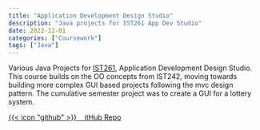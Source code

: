 ```yaml
---
title: "Application Development Design Studio"
description: "Java projects for IST261 App Dev Studio"
date: 2022-12-01
categories: ["Coursework"]
tags: ["Java"]
---
```

Various Java Projects for [IST261](https://bulletins.psu.edu/search/?scontext=courses&search=ist+261), Application Development Design Studio. This course builds on the OO concepts from IST242, moving towards building more complex GUI based projects following the mvc design pattern. The cumulative semester project was to create a GUI for a lottery system.

[{{< icon "github" >}}&nbsp;&nbsp;&nbsp;&nbsp;itHub Repo](https://github.com/lfgberg/IST261)
